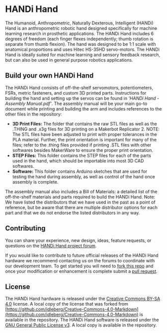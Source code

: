 # HANDi Hand
The Humanoid, Anthropometric, Naturally Dexterous, Intelligent (HANDi) Hand is an anthropometric robotic hand designed specifically for machine learning research in prosthetic applications. The HANDi Hand includes 6 degrees of freedom (each finger flexes independently; thumb rotation is separate from thumb flexion). The hand was designed to be 1:1 scale with anatomical proportions and uses Hitec HS-35HD servo-motors. The HANDi Hand is ideally suited for machine learning and sensory feedback research, but can also be used in general purpose robotics applications.

## Build your own HANDi Hand
The HANDi Hand consists of off-the-shelf servomotors, potentiometers, FSRs, metric fasteners, and custom 3D printed parts. Instructions for building the hand and setting up the servos can be found in _'HANDi Hand - Assembly Manual.pdf'_. The assembly manual will be your main go-to document while printing and building the arm and includes references to the other files in the repository:


* __3D Print Files:__ The folder that contains the raw STL files as well as the .THING and .x3g files for 3D printing on a Makerbot Replicator 2. NOTE: The STL files have been adjusted to print with proper tolerances in the PLA material. Further, the print orientation is important for many of the files; refer to the .thing files provided if printing .STL files with other softwares besides MakerWare to ensure the proper print orientation.
* __STEP Files:__ This folder contains the STEP files for each of the parts used in the hand, which should be importable into most 3D CAD softwares.
* __Software:__ This folder contains Arduino sketches that are used for testing the hand during assembly, as well as control of the hand once assembly is complete.

The assembly manual also includes a Bill of Materials: a detailed list of the off-the-shelf materials and parts required to build the HANDi Hand. Note: We have listed the distributors that we have used in the past as a point of reference, but be aware that there are multiple distributor options for each part and that we do not endorse the listed distributors in any way.

## Contributing
You can share your experience, new design, ideas, feature requests, or questions on the [HANDi Hand project forum](https://blincdev.ca/forum/).

If you would like to contribute to future official releases of the HANDi Hand hardware we recommend contacting us on the forums to coordinate with our development team. To get started you will need to [fork this repo](https://help.github.com/articles/using-pull-requests/) and once your modification or enhancement is complete submit a [pull request](https://help.github.com/articles/using-pull-requests/).

## License
The HANDi Hand hardware is released under the [Creative Commons BY-SA 4.0](http://creativecommons.org/licenses/by-sa/4.0/) license. A local copy of the license that was forked from [https://github.com/idleberg/Creative-Commons-4.0-Markdown](https://github.com/idleberg/Creative-Commons-4.0-Markdown) is available in the repository. The HANDi Hand software is released under the [GNU General Public License v3](https://www.gnu.org/licenses/gpl.html). A local copy is available in the repository.
